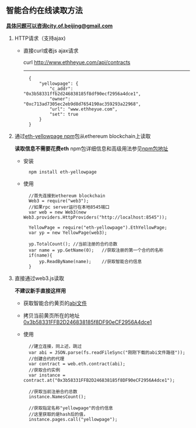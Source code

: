 智能合约在线读取方法
----------

**具体问题可以咨询city.of.beijing@gmail.com**

1. HTTP请求（支持ajax)

    * 直接curl或者js ajax请求
    
        curl http://www.ethheyue.com/api/contracts

        ------------------------------------------
    
            {
                "yellowpage": {
                    "c_addr": "0x3b58331ffb2d246838185f8df90ecf2956a4dce1",
                    "owner": "0xc713ad7305ec2eb9d8d7654190ac359293a22968",
                    "url": "www.ethheyue.com",
                    "set": true
                }
            }
        
2. 通过[eth-yellowpage npm](https://www.npmjs.com/search?q=eth-yellowpage)包从ethereum blockchain上读取

    **读取信息不需要花费eth**
    npm包详细信息和高级用法参见[npm包地址](https://www.npmjs.com/package/eth-yellowpage)
    
    * 安装
    
            npm install eth-yellowpage
            
    * 使用
    
            //首先连接到ethereum blockchain
            Web3 = require("web3");
            //如果rpc server运行在本地8545端口
            var web = new Web3(new Web3.providers.HttpProviders("http://localhost:8545"));
            
            YellowPage = require("eth-yellowpage").EthYellowPage;
            var yp = new YellowPage(web3);
            
            yp.TotalCount(); //当前注册的合约总数
            var name = yp.GetName(0);   //获取注册的第一个合约的名称
            if(name){
                yp.ReadByName(name);    //获取智能合约信息
            }
            
3. 直接通过web3.js读取

    **不建议新手直接这样用**
    * 获取智能合约黄页的[abi文件](https://github.com/lkiversonlk/eth-yellowpage/blob/master/build/contracts/YellowPage.json)
    * 拷贝当前黄页所在的地址 [0x3b58331FFB2D246838185f8DF90eCF2956A4dce1](https://etherchain.org/account/0x3b58331FFB2D246838185f8DF90eCF2956A4dce1)
    * 使用
    
            //建立连接，同上述，跳过
            var abi = JSON.parse(fs.readFileSync("刚刚下载的abi文件路径"));
            //创建合约的代理
            var contract = web.eth.contract(abi);  
            //获取合约实例
            var instance = contract.at("0x3b58331FFB2D246838185f8DF90eCF2956A4dce1");
            
            //获取当前注册合约总数
            instance.NamesCount();
            
            //获取指定名称"yellowpage"的合约信息
            //这里获取的是hash后的值，
            instance.pages.call("yellowpage");
    
